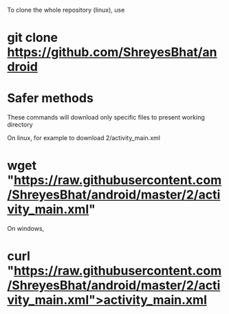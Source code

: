 To clone the whole repository (linux), use
# git clone https://github.com/ShreyesBhat/android


# Safer methods
These commands will download only specific files to present working directory

On linux,
for example to download 2/activity_main.xml
# wget "https://raw.githubusercontent.com/ShreyesBhat/android/master/2/activity_main.xml"

On windows,

# curl "https://raw.githubusercontent.com/ShreyesBhat/android/master/2/activity_main.xml">activity_main.xml
